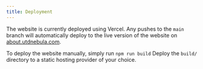 ```yaml
---
title: Deployment
---
```


The website is currently deployed using Vercel. Any pushes to the `main` branch
will automatically deploy to the live version of the website on
[about.utdnebula.com](https://about.utdnebula.com).

To deploy the website manually, simply run `npm run build` Deploy the `build/`
directory to a static hosting provider of your choice.
